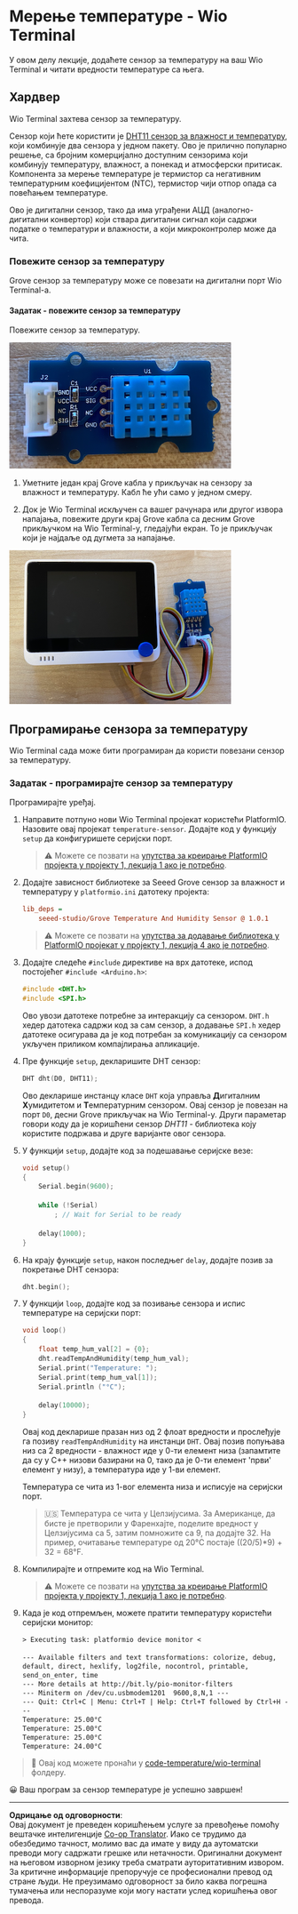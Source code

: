 <!--
CO_OP_TRANSLATOR_METADATA:
{
  "original_hash": "59263d094f20b302053888cd236880c3",
  "translation_date": "2025-08-28T15:15:55+00:00",
  "source_file": "2-farm/lessons/1-predict-plant-growth/wio-terminal-temp.md",
  "language_code": "sr"
}
-->
# Мерење температуре - Wio Terminal

У овом делу лекције, додаћете сензор за температуру на ваш Wio Terminal и читати вредности температуре са њега.

## Хардвер

Wio Terminal захтева сензор за температуру.

Сензор који ћете користити је [DHT11 сензор за влажност и температуру](https://www.seeedstudio.com/Grove-Temperature-Humidity-Sensor-DHT11.html), који комбинује два сензора у једном пакету. Ово је прилично популарно решење, са бројним комерцијално доступним сензорима који комбинују температуру, влажност, а понекад и атмосферски притисак. Компонента за мерење температуре је термистор са негативним температурним коефицијентом (NTC), термистор чији отпор опада са повећањем температуре.

Ово је дигитални сензор, тако да има уграђени АЦД (аналогно-дигитални конвертор) који ствара дигитални сигнал који садржи податке о температури и влажности, а који микроконтролер може да чита.

### Повежите сензор за температуру

Grove сензор за температуру може се повезати на дигитални порт Wio Terminal-а.

#### Задатак - повежите сензор за температуру

Повежите сензор за температуру.

![Grove сензор за температуру](../../../../../translated_images/grove-dht11.07f8eafceee170043efbb53e1d15722bd4e00fbaa9ff74290b57e9f66eb82c17.sr.png)

1. Уметните један крај Grove кабла у прикључак на сензору за влажност и температуру. Кабл ће ући само у једном смеру.

1. Док је Wio Terminal искључен са вашег рачунара или другог извора напајања, повежите други крај Grove кабла са десним Grove прикључком на Wio Terminal-у, гледајући екран. То је прикључак који је најдаље од дугмета за напајање.

![Grove сензор за температуру повезан са десним прикључком](../../../../../translated_images/wio-temperature-sensor.2934928f38c7f79a68d24879d2c8986c78244696f931e2e33c293f426ecdc0ad.sr.png)

## Програмирање сензора за температуру

Wio Terminal сада може бити програмиран да користи повезани сензор за температуру.

### Задатак - програмирајте сензор за температуру

Програмирајте уређај.

1. Направите потпуно нови Wio Terminal пројекат користећи PlatformIO. Назовите овај пројекат `temperature-sensor`. Додајте код у функцију `setup` да конфигуришете серијски порт.

    > ⚠️ Можете се позвати на [упутства за креирање PlatformIO пројекта у пројекту 1, лекција 1 ако је потребно](../../../1-getting-started/lessons/1-introduction-to-iot/wio-terminal.md#create-a-platformio-project).

1. Додајте зависност библиотеке за Seeed Grove сензор за влажност и температуру у `platformio.ini` датотеку пројекта:

    ```ini
    lib_deps =
        seeed-studio/Grove Temperature And Humidity Sensor @ 1.0.1
    ```

    > ⚠️ Можете се позвати на [упутства за додавање библиотека у PlatformIO пројекат у пројекту 1, лекција 4 ако је потребно](../../../1-getting-started/lessons/4-connect-internet/wio-terminal-mqtt.md#install-the-wifi-and-mqtt-arduino-libraries).

1. Додајте следеће `#include` директиве на врх датотеке, испод постојећег `#include <Arduino.h>`:

    ```cpp
    #include <DHT.h>
    #include <SPI.h>
    ```

    Ово увози датотеке потребне за интеракцију са сензором. `DHT.h` хедер датотека садржи код за сам сензор, а додавање `SPI.h` хедер датотеке осигурава да је код потребан за комуникацију са сензором укључен приликом компајлирања апликације.

1. Пре функције `setup`, декларишите DHT сензор:

    ```cpp
    DHT dht(D0, DHT11);
    ```

    Ово декларише инстанцу класе `DHT` која управља **Д**игиталним **Х**умидитетом и **Т**емпературним сензором. Овај сензор је повезан на порт `D0`, десни Grove прикључак на Wio Terminal-у. Други параметар говори коду да је коришћени сензор *DHT11* - библиотека коју користите подржава и друге варијанте овог сензора.

1. У функцији `setup`, додајте код за подешавање серијске везе:

    ```cpp
    void setup()
    {
        Serial.begin(9600);
    
        while (!Serial)
            ; // Wait for Serial to be ready
    
        delay(1000);
    }
    ```

1. На крају функције `setup`, након последњег `delay`, додајте позив за покретање DHT сензора:

    ```cpp
    dht.begin();
    ```

1. У функцији `loop`, додајте код за позивање сензора и испис температуре на серијски порт:

    ```cpp
    void loop()
    {
        float temp_hum_val[2] = {0};
        dht.readTempAndHumidity(temp_hum_val);
        Serial.print("Temperature: ");
        Serial.print(temp_hum_val[1]);
        Serial.println ("°C");
    
        delay(10000);
    }
    ```

    Овај код декларише празан низ од 2 флоат вредности и прослеђује га позиву `readTempAndHumidity` на инстанци `DHT`. Овај позив попуњава низ са 2 вредности - влажност иде у 0-ти елемент низа (запамтите да су у C++ низови базирани на 0, тако да је 0-ти елемент 'први' елемент у низу), а температура иде у 1-ви елемент.

    Температура се чита из 1-вог елемента низа и исписује на серијски порт.

    > 🇺🇸 Температура се чита у Целзијусима. За Американце, да бисте је претворили у Фаренхајте, поделите вредност у Целзијусима са 5, затим помножите са 9, па додајте 32. На пример, очитавање температуре од 20°C постаје ((20/5)*9) + 32 = 68°F.

1. Компилирајте и отпремите код на Wio Terminal.

    > ⚠️ Можете се позвати на [упутства за креирање PlatformIO пројекта у пројекту 1, лекција 1 ако је потребно](../../../1-getting-started/lessons/1-introduction-to-iot/wio-terminal.md#write-the-hello-world-app).

1. Када је код отпремљен, можете пратити температуру користећи серијски монитор:

    ```output
    > Executing task: platformio device monitor <
    
    --- Available filters and text transformations: colorize, debug, default, direct, hexlify, log2file, nocontrol, printable, send_on_enter, time
    --- More details at http://bit.ly/pio-monitor-filters
    --- Miniterm on /dev/cu.usbmodem1201  9600,8,N,1 ---
    --- Quit: Ctrl+C | Menu: Ctrl+T | Help: Ctrl+T followed by Ctrl+H ---
    Temperature: 25.00°C
    Temperature: 25.00°C
    Temperature: 25.00°C
    Temperature: 24.00°C
    ```

> 💁 Овај код можете пронаћи у [code-temperature/wio-terminal](../../../../../2-farm/lessons/1-predict-plant-growth/code-temperature/wio-terminal) фолдеру.

😀 Ваш програм за сензор температуре је успешно завршен!

---

**Одрицање од одговорности**:  
Овај документ је преведен коришћењем услуге за превођење помоћу вештачке интелигенције [Co-op Translator](https://github.com/Azure/co-op-translator). Иако се трудимо да обезбедимо тачност, молимо вас да имате у виду да аутоматски преводи могу садржати грешке или нетачности. Оригинални документ на његовом изворном језику треба сматрати ауторитативним извором. За критичне информације препоручује се професионални превод од стране људи. Не преузимамо одговорност за било каква погрешна тумачења или неспоразуме који могу настати услед коришћења овог превода.